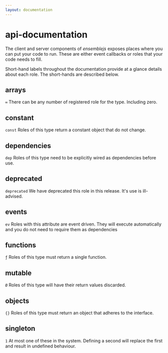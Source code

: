 ```yaml
---
layout: documentation
---
```

# api-documentation

The client and server components of *ensemblejs* exposes places where you can put your code to run. These are either event callbacks or roles that your code needs to fill.

Short-hand labels throughout the documentation provide at a glance details about each role. The short-hands are described below.

## arrays
`∞`
There can be any number of registered role for the type. Including zero.

## constant
`const`
Roles of this type return a constant object that do not change.

## dependencies
`dep`
Roles of this type need to be explicitly wired as dependencies before use.

## deprecated
`deprecated`
We have deprecated this role in this release. It's use is ill-advised.

## events
`ev`
Roles with this attribute are event driven. They will execute automatically and you do not need to require them as dependencies

## functions
`ƒ`
Roles of this type must return a single function.

## mutable
`Ø`
Roles of this type will have their return values discarded.

## objects
`{}`
Roles of this type must return an object that adheres to the interface.

## singleton
`1`
At most one of these in the system. Defining a second will replace the first and result in undefined behaviour.